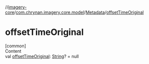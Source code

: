 //[imagery-core](../../../index.md)/[com.chrynan.imagery.core.model](../index.md)/[Metadata](index.md)/[offsetTimeOriginal](offset-time-original.md)



# offsetTimeOriginal  
[common]  
Content  
val [offsetTimeOriginal](offset-time-original.md): [String](https://kotlinlang.org/api/latest/jvm/stdlib/kotlin/-string/index.html)? = null  



